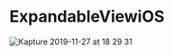 # ExpandableViewiOS

![Kapture 2019-11-27 at 18 29 31](https://user-images.githubusercontent.com/5465858/69772140-0191c480-1144-11ea-80dd-6ace14844b56.gif)
